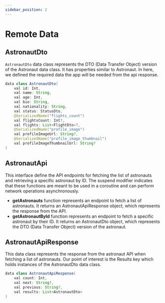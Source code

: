 ```yaml
---
sidebar_position: 2
---
```


# Remote Data

## AstronautDto
`AstronautDto` data class represents the DTO (Data Transfer Object) version of the Astronaut data class. It has properties similar to Astronaut. In here, we defined the required data the app will be needed from the api response.

```java
data class AstronautDto(
    val id: Int,
    val name: String,
    val age: Int,
    val bio: String,
    val nationality: String,
    val status: StatusDto,
    @SerializedName("flights_count")
    val flightsCount: Int?,
    val flights: List<FlightDto>?,
    @SerializedName("profile_image")
    val profileImageUrl: String?,
    @SerializedName("profile_image_thumbnail")
    val profileImageThumbnailUrl: String?
)
``` 

## AstronautApi
This interface define the API endpoints for fetching the list of astronauts and retrieving a specific astronaut by ID. The suspend modifier indicates that these functions are meant to be used in a coroutine and can perform network operations asynchronously.
- **getAstronauts** function represents an endpoint to fetch a list of astronauts. It returns an AstronautApiResponse object, which represents the response from the API.
- **getAstronautById** function represents an endpoint to fetch a specific astronaut by their ID. It returns an AstronautDto object, which represents the DTO (Data Transfer Object) version of the astronaut.

## AstronautApiResponse
This data class represents the response from the astronaut API when fetching a list of astronauts. Our point of interest is the Results key which holds instances of the AstronautDto data class.
```java
data class AstronautApiResponse(
    val count: Int,
    val next: String?,
    val previous: String?,
    val results: List<AstronautDto>
)
``` 